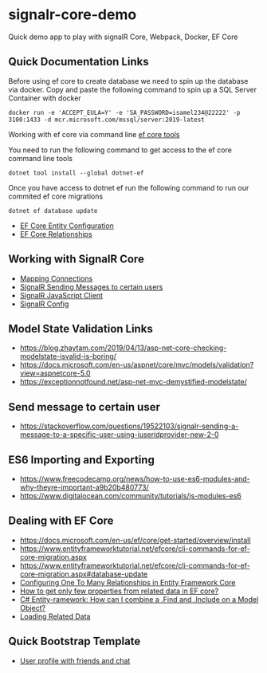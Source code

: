 # signalr-core-demo

Quick demo app to play with signalR Core, Webpack, Docker, EF Core 

## Quick Documentation Links

Before using ef core to create database we need to spin up the database via docker. Copy and paste the following command to spin up a SQL Server Container with docker
```console
docker run -e 'ACCEPT_EULA=Y' -e 'SA_PASSWORD=isamel234@22222' -p 3100:1433 -d mcr.microsoft.com/mssql/server:2019-latest
```

Working with ef core via command line [ef core tools](https://docs.microsoft.com/en-us/ef/core/get-started/overview/install) 

You need to run the following command to get access to the ef core command line tools
```console
dotnet tool install --global dotnet-ef
```

Once you have access to dotnet ef run the following command to run our commited ef core migrations
```console
dotnet ef database update 
```

- [EF Core Entity Configuration](https://dotnetcoretutorials.com/2020/06/27/a-cleaner-way-to-do-entity-configuration-with-ef-core/)
- [EF Core Relationships](https://docs.microsoft.com/en-us/ef/core/modeling/relationships?tabs=fluent-api%2Cfluent-api-simple-key%2Csimple-key)

## Working with SignalR Core
- [Mapping Connections](https://docs.microsoft.com/en-us/aspnet/signalr/overview/guide-to-the-api/mapping-users-to-connections#IUserIdProvider)
- [SignalR Sending Messages to certain users](https://stackoverflow.com/questions/19522103/signalr-sending-a-message-to-a-specific-user-using-iuseridprovider-new-2-0)
- [SignalR JavaScript Client](https://docs.microsoft.com/en-us/aspnet/core/signalr/javascript-client?view=aspnetcore-5.0#reconnect-clients)
- [SignalR Config](https://docs.microsoft.com/en-us/aspnet/core/signalr/configuration?view=aspnetcore-5.0&tabs=javascript#configure-client-options)

## Model State Validation Links
- https://blog.zhaytam.com/2019/04/13/asp-net-core-checking-modelstate-isvalid-is-boring/
- https://docs.microsoft.com/en-us/aspnet/core/mvc/models/validation?view=aspnetcore-5.0
- https://exceptionnotfound.net/asp-net-mvc-demystified-modelstate/
 
## Send message to certain user
- https://stackoverflow.com/questions/19522103/signalr-sending-a-message-to-a-specific-user-using-iuseridprovider-new-2-0  

## ES6 Importing and Exporting 
- https://www.freecodecamp.org/news/how-to-use-es6-modules-and-why-theyre-important-a9b20b480773/ 
- https://www.digitalocean.com/community/tutorials/js-modules-es6 

## Dealing with EF Core  
- https://docs.microsoft.com/en-us/ef/core/get-started/overview/install 
- https://www.entityframeworktutorial.net/efcore/cli-commands-for-ef-core-migration.aspx 
- https://www.entityframeworktutorial.net/efcore/cli-commands-for-ef-core-migration.aspx#database-update
- [Configuring One To Many Relationships in Entity Framework Core](https://www.learnentityframeworkcore.com/configuration/one-to-many-relationship-configuration)
- [How to get only few properties from related data in EF core?](https://stackoverflow.com/questions/59054309/how-to-get-only-few-properties-from-related-data-in-ef-core)
- [C# Entity-ramework: How can I combine a .Find and .Include on a Model Object?](https://stackoverflow.com/questions/7348663/c-sharp-entity-framework-how-can-i-combine-a-find-and-include-on-a-model-obje)
- [Loading Related Data](https://docs.microsoft.com/en-us/ef/core/querying/related-data/)

## Quick Bootstrap Template 
- [User profile with friends and chat](https://www.bootdey.com/snippets/view/User-profile-with-friends-and-chat#html)